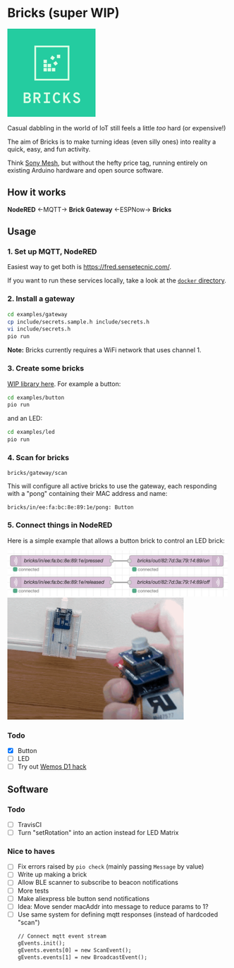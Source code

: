 # Bricks (super WIP)
<img src=logo.png width=200>

Casual dabbling in the world of IoT still feels a little _too_ hard (or expensive!)

The aim of Bricks is to make turning ideas (even silly ones) into
reality a quick, easy, and fun activity.

Think [Sony Mesh](https://meshprj.com/), but without the hefty price tag,
running entirely on existing Arduino hardware and open source software.

## How it works

**NodeRED** ←MQTT→ **Brick Gateway** ←ESPNow→ **Bricks**

## Usage

### 1. Set up MQTT, NodeRED

Easiest way to get both is https://fred.sensetecnic.com/.

If you want to run these services locally, take a look at the [`docker` directory](/docker).

### 2. Install a gateway

```bash
cd examples/gateway
cp include/secrets.sample.h include/secrets.h
vi include/secrets.h
pio run
```

**Note:** Bricks currently requires a WiFi network that uses channel 1.

### 3. Create some bricks

[WIP library here](/examples).
For example a button:

```bash
cd examples/button
pio run
```

and an LED:

```bash
cd examples/led
pio run
```

### 4. Scan for bricks

```mqtt
bricks/gateway/scan
```

This will configure all active bricks to use the gateway,
each responding with a "pong" containing their MAC address and name:

```mqtt
bricks/in/ee:fa:bc:8e:89:1e/pong: Button
```

### 5. Connect things in NodeRED

Here is a simple example that allows a button brick to control an LED
brick:

<img src=example.png width=500>
<img src=example.gif width=400>

### Todo

- [x] Button
- [ ] LED
- [ ] Try out [Wemos D1 hack](https://www.youtube.com/watch?v=rfPwOtoGO4E)

## Software

### Todo
- [ ] TravisCI
- [ ] Turn "setRotation" into an action instead for LED Matrix

### Nice to haves
- [ ] Fix errors raised by `pio check` (mainly passing `Message` by value)
- [ ] Write up making a brick
- [ ] Allow BLE scanner to subscribe to beacon notifications
- [ ] More tests
- [ ] Make aliexpress ble button send notifications
- [ ] Idea: Move sender macAddr into message to reduce params to 1?
- [ ] Use same system for defining mqtt responses (instead of hardcoded "scan")
  ```
  // Connect mqtt event stream
  gEvents.init();
  gEvents.events[0] = new ScanEvent();
  gEvents.events[1] = new BroadcastEvent();
  ```
